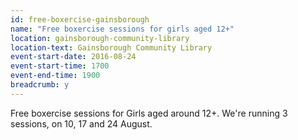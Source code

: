 ```yaml
---
id: free-boxercise-gainsborough
name: "Free boxercise sessions for girls aged 12+"
location: gainsborough-community-library
location-text: Gainsborough Community Library
event-start-date: 2016-08-24
event-start-time: 1700
event-end-time: 1900
breadcrumb: y
---
```


Free boxercise sessions for Girls aged around 12+. We're running 3 sessions, on 10, 17 and 24 August.
